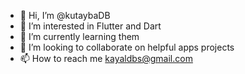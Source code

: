 - 👋 Hi, I’m @kutaybaDB
- 👀 I’m interested in Flutter and Dart
- 🌱 I’m currently learning them
- 💞️ I’m looking to collaborate on helpful apps projects
- 📫 How to reach me kayaldbs@gmail.com

<!---
kutaybaDB/kutaybaDB is a ✨ special ✨ repository because its `README.md` (this file) appears on your GitHub profile.
You can click the Preview link to take a look at your changes.
--->
